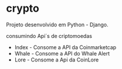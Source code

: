 # crypto

Projeto desenvolvido em Python - Django.

consumindo Api´s de criptomoedas 
  * Index - Consome a API da Coinmarketcap
  * Whale - Consome a API do Whale Alert
  * Lore - Consome a Api da CoinLore 
